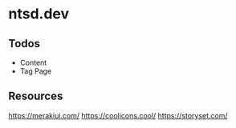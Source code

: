 # ntsd.dev

## Todos

- Content
- Tag Page

## Resources

<https://merakiui.com/>
<https://coolicons.cool/>
<https://storyset.com/>
